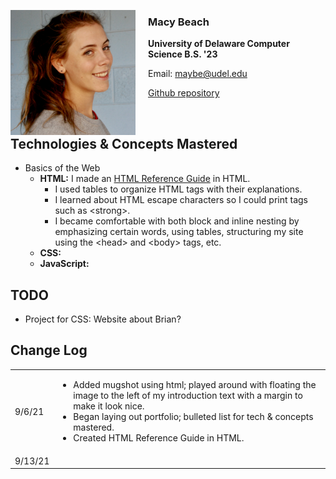 
<img src="mugshot.jpeg"
     alt="Macy Beach mugshot"
     style="float: left; margin-right: 20px; width:200px;" />

### Macy Beach

**University of Delaware Computer Science B.S. '23**

Email: <maybe@udel.edu>

[Github repository](https://github.com/maybeep/maybeep.github.io.git) 

<br>

## Technologies &amp; Concepts Mastered

- Basics of the Web
    - **HTML:** I made an [HTML Reference Guide](html_site.html) in HTML. 
        - I used tables to organize HTML tags with their explanations. 
        - I learned about HTML escape characters so I could print tags such as &lt;strong&gt;. 
        - I became comfortable with both block and inline nesting by emphasizing certain words, using tables, structuring my site using the &lt;head&gt; and &lt;body&gt; tags, etc.
    - **CSS:** 
    - **JavaScript:** 

## TODO
- Project for CSS: Website about Brian?

## Change Log

<table>
    <tr>
        <td> 9/6/21 </td>
        <td>
            <ul>
                <li> Added mugshot using html; played around with floating the image to the left of my introduction text with a margin to make it look nice. </li>
                <li> Began laying out portfolio; bulleted list for tech & concepts mastered. </li>
                <li> Created HTML Reference Guide in HTML. </li>
            </ul>
        </td>
    </tr>
    <tr>
        <td> 9/13/21 </td>
        <td> </td>
    </tr>
</table>
